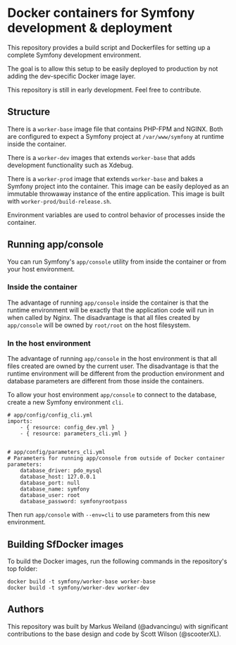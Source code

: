Docker containers for Symfony development & deployment
======================================================

This repository provides a build script and Dockerfiles for setting up a complete Symfony development environment.

The goal is to allow this setup to be easily deployed to production by not adding the dev-specific Docker image layer.

This repository is still in early development. Feel free to contribute.

Structure
---------

There is a `worker-base` image file that contains PHP-FPM and NGINX. Both are configured to expect a Symfony project at
`/var/www/symfony` at runtime inside the container.

There is a `worker-dev` images that extends `worker-base` that adds development functionality such as Xdebug.

There is a `worker-prod` image that extends `worker-base` and bakes a Symfony project into the container. This image
can be easily deployed as an immutable throwaway instance of the entire application. This image is built with 
`worker-prod/build-release.sh`.

Environment variables are used to control behavior of processes inside the container.

Running app/console
-------------------

You can run Symfony's ``app/console`` utility from inside the container or from your host environment.

### Inside the container

The advantage of running ``app/console`` inside the container is that the runtime environment will be exactly that 
the application code will run in when called by Nginx. The disadvantage is that all files created by ``app/console`` 
will be owned by ``root/root`` on the host filesystem.

### In the host environment

The advantage of running ``app/console`` in the host environment is that all files created are owned by the current 
user. The disadvantage is that the runtime environment will be different from the production environment and database 
parameters are different from those inside the containers.

To allow your host environment ``app/console`` to connect to the database, create a new Symfony environment ``cli``.

    # app/config/config_cli.yml
    imports:
        - { resource: config_dev.yml }
        - { resource: parameters_cli.yml }


    # app/config/parameters_cli.yml
    # Parameters for running app/console from outside of Docker container
    parameters:
        database_driver: pdo_mysql
        database_host: 127.0.0.1
        database_port: null
        database_name: symfony
        database_user: root
        database_password: symfonyrootpass

Then run ``app/console`` with ``--env=cli`` to use parameters from this new environment.

Building SfDocker images
------------------------

To build the Docker images, run the following commands in the repository's top folder:

    docker build -t symfony/worker-base worker-base
    docker build -t symfony/worker-dev worker-dev

Authors
-------

This repository was built by Markus Weiland (@advancingu) with significant contributions to the base design and code by Scott Wilson (@scooterXL).
